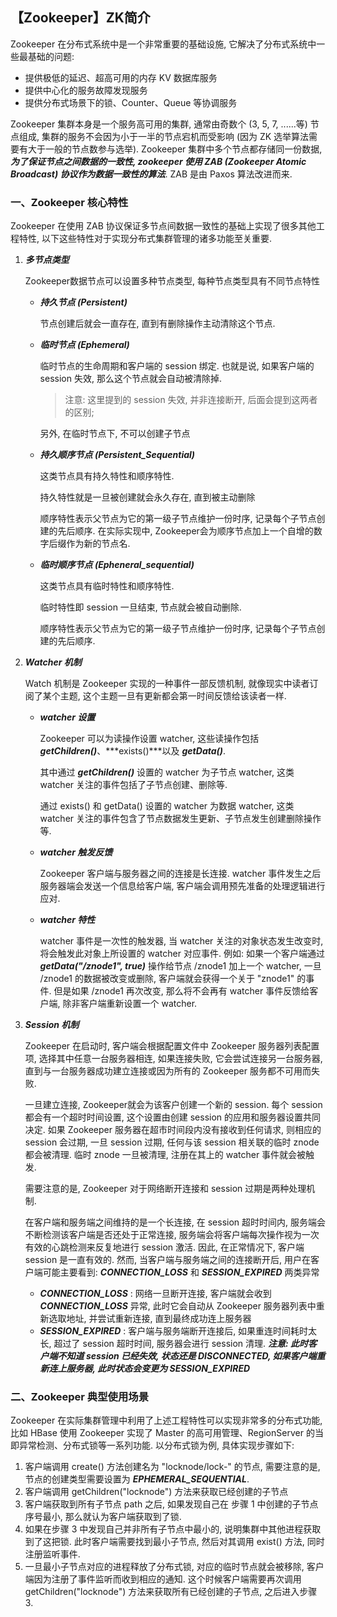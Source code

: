 ## 【Zookeeper】ZK简介

Zookeeper 在分布式系统中是一个非常重要的基础设施, 它解决了分布式系统中一些最基础的问题:

- 提供极低的延迟、超高可用的内存 KV 数据库服务
- 提供中心化的服务故障发现服务
- 提供分布式场景下的锁、Counter、Queue 等协调服务



Zookeeper 集群本身是一个服务高可用的集群, 通常由奇数个 (3, 5, 7, ......等) 节点组成, 集群的服务不会因为小于一半的节点宕机而受影响 (因为 ZK 选举算法需要有大于一般的节点数参与选举). Zookeeper 集群中多个节点都存储同一份数据, ***为了保证节点之间数据的一致性, zookeeper 使用 ZAB (Zookeeper Atomic Broadcast) 协议作为数据一致性的算法***. ZAB 是由 Paxos 算法改进而来.



### 一、Zookeeper 核心特性

Zookeeper 在使用 ZAB 协议保证多节点间数据一致性的基础上实现了很多其他工程特性, 以下这些特性对于实现分布式集群管理的诸多功能至关重要.

1. ***多节点类型***

   Zookeeper数据节点可以设置多种节点类型, 每种节点类型具有不同节点特性

   - ***持久节点 (Persistent)*** 

     节点创建后就会一直存在, 直到有删除操作主动清除这个节点.

   - ***临时节点 (Ephemeral)***

     临时节点的生命周期和客户端的 session 绑定. 也就是说, 如果客户端的 session 失效, 那么这个节点就会自动被清除掉.

     > 注意: 这里提到的 session 失效, 并非连接断开, 后面会提到这两者的区别; 

     另外, 在临时节点下, 不可以创建子节点

   - ***持久顺序节点 (Persistent_Sequential)***

     这类节点具有持久特性和顺序特性.

     持久特性就是一旦被创建就会永久存在, 直到被主动删除

     顺序特性表示父节点为它的第一级子节点维护一份时序, 记录每个子节点创建的先后顺序. 在实际实现中, Zookeeper会为顺序节点加上一个自增的数字后缀作为新的节点名.

   - ***临时顺序节点 (Epheneral_sequential)***

     这类节点具有临时特性和顺序特性.

     临时特性即 session 一旦结束, 节点就会被自动删除.

     顺序特性表示父节点为它的第一级子节点维护一份时序, 记录每个子节点创建的先后顺序.

2. ***Watcher 机制***

   Watch 机制是 Zookeeper 实现的一种事件一部反馈机制, 就像现实中读者订阅了某个主题, 这个主题一旦有更新都会第一时间反馈给该读者一样.

   - ***watcher 设置***

     Zookeeper 可以为读操作设置 watcher, 这些读操作包括 ***getChildren()***、***exists()***以及 ***getData()***. 

     其中通过 ***getChildren()*** 设置的 watcher 为子节点 watcher, 这类 watcher 关注的事件包括了子节点创建、删除等. 

     通过 exists() 和 getData() 设置的 watcher 为数据 watcher, 这类 watcher 关注的事件包含了节点数据发生更新、子节点发生创建删除操作等.

   - ***watcher 触发反馈***

     Zookeeper 客户端与服务器之间的连接是长连接. watcher 事件发生之后服务器端会发送一个信息给客户端, 客户端会调用预先准备的处理逻辑进行应对.

   - ***watcher 特性***

     watcher 事件是一次性的触发器, 当 watcher 关注的对象状态发生改变时, 将会触发此对象上所设置的 watcher 对应事件. 例如: 如果一个客户端通过 ***getData("/znode1", true)*** 操作给节点 /znode1 加上一个 watcher, 一旦 /znode1 的数据被改变或删除, 客户端就会获得一个关于 "znode1" 的事件. 但是如果 /znode1 再次改变, 那么将不会再有 watcher 事件反馈给客户端, 除非客户端重新设置一个 watcher.

3. ***Session 机制***

   Zookeeper 在启动时, 客户端会根据配置文件中 Zookeeper 服务器列表配置项, 选择其中任意一台服务器相连, 如果连接失败, 它会尝试连接另一台服务器, 直到与一台服务器成功建立连接或因为所有的 Zookeeper 服务都不可用而失败.

   一旦建立连接, Zookeeper就会为该客户创建一个新的 session. 每个 session 都会有一个超时时间设置, 这个设置由创建 session 的应用和服务器设置共同决定. 如果 Zookeeper 服务器在超市时间段内没有接收到任何请求, 则相应的 session 会过期, 一旦 session 过期, 任何与该 session 相关联的临时 znode 都会被清理. 临时 znode 一旦被清理, 注册在其上的 watcher 事件就会被触发.

   需要注意的是, Zookeeper 对于网络断开连接和 session 过期是两种处理机制.

   在客户端和服务端之间维持的是一个长连接, 在 session 超时时间内, 服务端会不断检测该客户端是否还处于正常连接, 服务端会将客户端每次操作视为一次有效的心跳检测来反复地进行 session 激活. 因此, 在正常情况下, 客户端 session 是一直有效的. 然而, 当客户端与服务端之间的连接断开后, 用户在客户端可能主要看到: ***CONNECTION_LOSS*** 和 ***SESSION_EXPIRED*** 两类异常

   - ***CONNECTION_LOSS*** : 网络一旦断开连接, 客户端就会收到 ***CONNECTION_LOSS*** 异常, 此时它会自动从 Zookeeper 服务器列表中重新选取地址, 并尝试重新连接, 直到最终成功连上服务器
   - ***SESSION_EXPIRED*** : 客户端与服务端断开连接后, 如果重连时间耗时太长, 超过了 session 超时时间, 服务器会进行 session 清理. ***注意: 此时客户端不知道 session 已经失效, 状态还是 DISCONNECTED, 如果客户端重新连上服务器, 此时状态会变更为 SESSION_EXPIRED***



### 二、Zookeeper 典型使用场景

Zookeeper 在实际集群管理中利用了上述工程特性可以实现非常多的分布式功能, 比如 HBase 使用 Zookeeper 实现了 Master 的高可用管理、RegionServer 的当即异常检测、分布式锁等一系列功能. 以分布式锁为例, 具体实现步骤如下:

1. 客户端调用 create() 方法创建名为 "locknode/lock-" 的节点, 需要注意的是, 节点的创建类型需要设置为 ***EPHEMERAL_SEQUENTIAL***.
2. 客户端调用 getChildren("locknode") 方法来获取已经创建的子节点
3. 客户端获取到所有子节点 path 之后, 如果发现自己在 步骤 1 中创建的子节点序号最小, 那么就认为客户端获取到了锁.
4. 如果在步骤 3 中发现自己并非所有子节点中最小的, 说明集群中其他进程获取到了这把锁. 此时客户端需要找到最小子节点, 然后对其调用 exist() 方法, 同时注册监听事件.
5. 一旦最小子节点对应的进程释放了分布式锁, 对应的临时节点就会被移除, 客户端因为注册了事件监听而收到相应的通知. 这个时候客户端需要再次调用 getChildren("locknode") 方法来获取所有已经创建的子节点, 之后进入步骤 3.

